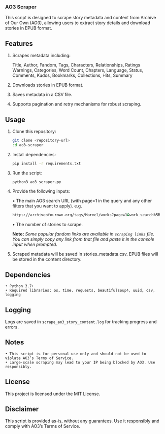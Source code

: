 ### AO3 Scraper

This script is designed to scrape story metadata and content from Archive of Our Own (AO3), allowing users to extract story details and download stories in EPUB format.

## Features

1. Scrapes metadata including:

	Title, Author, Fandom, Tags,
	Characters, Relationships, Ratings
	Warnings, Categories, Word Count,
	Chapters, Language, Status,
	Comments, Kudos, Bookmarks, Collections, Hits,
	Summary
2. Downloads stories in EPUB format.
3. Saves metadata in a CSV file.
4. Supports pagination and retry mechanisms for robust scraping.

## Usage

 1. Clone this repository:

	```bash
 	git clone <repository-url>
	cd ao3-scraper
	```

 2. Install dependencies:
 
 	```bash
  	pip install -r requirements.txt
	```

 3. Run the script:

   	```bash
  	python3 ao3_scraper.py
	```
    
 4. Provide the following inputs:

	• The main AO3 search URL (with page=1 in the query and any other filters that you want to apply). e.g. 

	```bash
	https://archiveofourown.org/tags/Marvel/works?page=1&work_search%5Bcomplete%5D=T&work_search%5Blanguage_id%5D=en&work_search%5Bsort_column%5D=hits
 	```
	
	• The number of stories to scrape.

    **Note:** _Some popular fandom links are available in ```scraping links``` file. You can simply copy any link from that file and paste it in the console input when prompted._
 6. Scraped metadata will be saved in stories_metadata.csv. EPUB files will be stored in the content directory.

## Dependencies

	• Python 3.7+
	• Required libraries: os, time, requests, beautifulsoup4, uuid, csv, logging


## Logging

Logs are saved in ```scrape_ao3_story_content.log``` for tracking progress and errors.

## Notes

	• This script is for personal use only and should not be used to violate AO3’s Terms of Service.
	• Large-scale scraping may lead to your IP being blocked by AO3. Use responsibly.

## License

This project is licensed under the MIT License.

## Disclaimer

This script is provided as-is, without any guarantees. Use it responsibly and comply with AO3’s Terms of Service.

